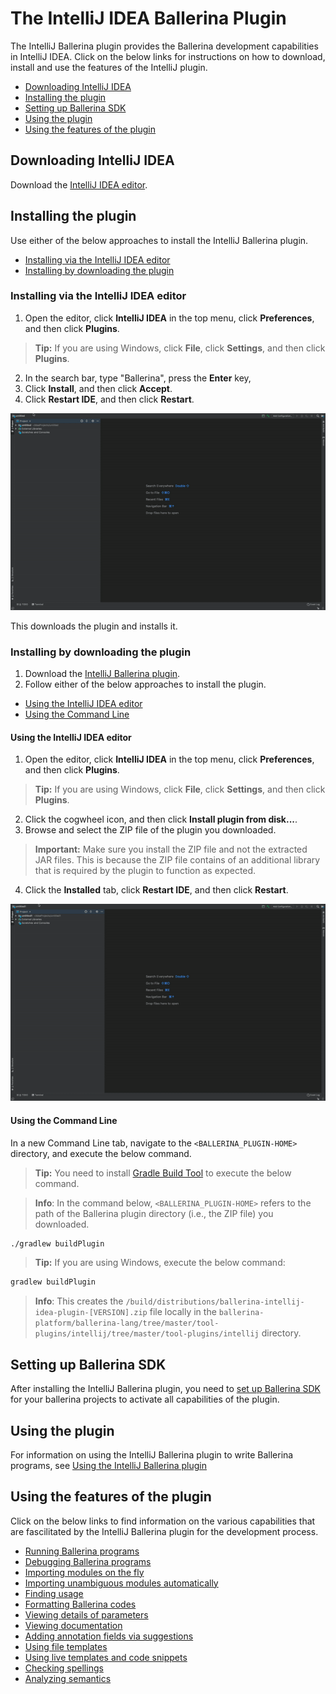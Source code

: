 # The IntelliJ IDEA Ballerina Plugin

The IntelliJ Ballerina plugin provides the Ballerina development capabilities in IntelliJ IDEA. Click on the below links for instructions on how to download, install and use the features of the IntelliJ plugin.

- [Downloading IntelliJ IDEA](#downloading-intellij-idea)
- [Installing the plugin](#installing-the-plugin)
- [Setting up Ballerina SDK](#setting-up-Ballerina-sdk) 
- [Using the plugin](#using-the-plugin)
- [Using the features of the plugin](#using-the-features-of-the-plugin)

## Downloading IntelliJ IDEA 

Download the [IntelliJ IDEA editor](https://www.jetbrains.com/idea/download/).

## Installing the plugin

Use either of the below approaches to install the IntelliJ Ballerina plugin.

- [Installing via the IntelliJ IDEA editor](#installing-via-the-intellij-idea-editor)
- [Installing by downloading the plugin](#installing-by-downloading-the-plugin)

### Installing via the IntelliJ IDEA editor

1. Open the editor, click **IntelliJ IDEA** in the top menu, click **Preferences**, and then click **Plugins**. 

> **Tip:** If you are using Windows, click **File**, click **Settings**, and then click **Plugins**.

2. In the search bar, type "Ballerina", press the **Enter** key, 
3. Click **Install**, and then click **Accept**.
4. Click **Restart IDE**, and then click **Restart**.

![Install the plugin via IntelliJ IDEA](images/install-plugin-via-intellij.gif)

This downloads the plugin and installs it.

### Installing by downloading the plugin

1. Download the [IntelliJ Ballerina plugin](https://plugins.jetbrains.com/plugin/9520-ballerina).
2. Follow either of the below approaches to install the plugin.
- [Using the IntelliJ IDEA editor](#using-the-intellij-idea-editor)
- [Using the Command Line](#using-the-command-line)

#### Using the IntelliJ IDEA editor

1. Open the editor, click **IntelliJ IDEA** in the top menu, click **Preferences**, and then click **Plugins**. 

> **Tip:** If you are using Windows, click **File**, click **Settings**, and then click **Plugins**.

2. Click the cogwheel icon, and then click **Install plugin from disk...**.
3. Browse and select the ZIP file of the plugin you downloaded.

> **Important:** Make sure you install the ZIP file and not the extracted JAR files. This is because the ZIP file contains of an additional library that is required by the plugin to function as expected.

4. Click the **Installed** tab, click **Restart IDE**, and then click **Restart**.

![Install using the Preferences option of the editor.](images/install-via-editor-preferences.gif)

#### Using the Command Line

In a new Command Line tab, navigate to the `<BALLERINA_PLUGIN-HOME>` directory, and execute the below command.

> **Tip:** You need to install [Gradle Build Tool](£https://gradle.org/) to execute the below command.

> **Info**: In the command below, `<BALLERINA_PLUGIN-HOME>` refers to the path of the Ballerina plugin directory (i.e., the ZIP file) you downloaded.

```bash
./gradlew buildPlugin
```
> **Tip:** If you are using Windows, execute the below command:
```bash
gradlew buildPlugin
```

> **Info**: This creates the `/build/distributions/ballerina-intellij-idea-plugin-[VERSION].zip` file locally in the `ballerina-platform/ballerina-lang/tree/master/tool-plugins/intellij/tree/master/tool-plugins/intellij` directory.

## Setting up Ballerina SDK

After installing the IntelliJ Ballerina plugin, you need to [set up Ballerina SDK](set-up-ballerina-sdk.md) for your ballerina projects to activate all capabilities of the plugin. 

## Using the plugin

For information on using the IntelliJ Ballerina plugin to write Ballerina programs, see [Using the IntelliJ Ballerina plugin](#using-intellij-plugin.md)

## Using the features of the plugin

Click on the below links to find information on the various capabilities that are fascilitated by the IntelliJ Ballerina plugin for the development process.

- [Running Ballerina programs](using-intellij-plugin-features.md#running-ballerina-programs)
- [Debugging Ballerina programs](#debugging-ballerina-programs)
- [Importing modules on the fly](#importing-modules-on-the-fly)
- [Importing unambiguous modules automatically](#importing-unambiguous-modules-automatically)
- [Finding usage](#finding-usage)
- [Formatting Ballerina codes](#formatting-ballerina-codes)
- [Viewing details of parameters](viewing-details-of-parametyers)
- [Viewing documentation](#viewing-documentation)
- [Adding annotation fields via suggestions](#adding-annotation-fields-via-suggestions)
- [Using file templates](#using-file-templates)
- [Using live templates and code snippets](#using-live-templates-and-code-snippets)
- [Checking spellings](#checking-spellings)
- [Analyzing semantics](#analyzing-semantics)


